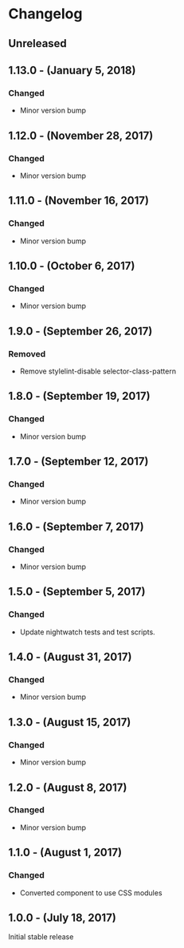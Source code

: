 Changelog
=========

Unreleased
----------

1.13.0 - (January 5, 2018)
------------------
### Changed
* Minor version bump

1.12.0 - (November 28, 2017)
------------------
### Changed
* Minor version bump

1.11.0 - (November 16, 2017)
------------------
### Changed
* Minor version bump

1.10.0 - (October 6, 2017)
------------------
### Changed
* Minor version bump

1.9.0 - (September 26, 2017)
------------------
### Removed
* Remove stylelint-disable selector-class-pattern

1.8.0 - (September 19, 2017)
------------------
### Changed
* Minor version bump

1.7.0 - (September 12, 2017)
------------------
### Changed
* Minor version bump

1.6.0 - (September 7, 2017)
------------------
### Changed
* Minor version bump

1.5.0 - (September 5, 2017)
------------------
### Changed
* Update nightwatch tests and test scripts.

1.4.0 - (August 31, 2017)
------------------
### Changed
* Minor version bump

1.3.0 - (August 15, 2017)
------------------
### Changed
* Minor version bump

1.2.0 - (August 8, 2017)
------------------
### Changed
* Minor version bump

1.1.0 - (August 1, 2017)
------------------
### Changed
* Converted component to use CSS modules

1.0.0 - (July 18, 2017)
------------------
Initial stable release

